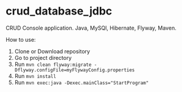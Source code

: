# crud_database_jdbc

CRUD Console application.
Java, MySQl, Hibernate, Flyway, Maven.

How to use:

1. Clone or Download repository
2. Go to project directory
3. Run `mvn clean flyway:migrate -Dflyway.configFile=myFlywayConfig.properties`
4. Run `mvn install`
5. Run `mvn exec:java -Dexec.mainClass="StartProgram"`
